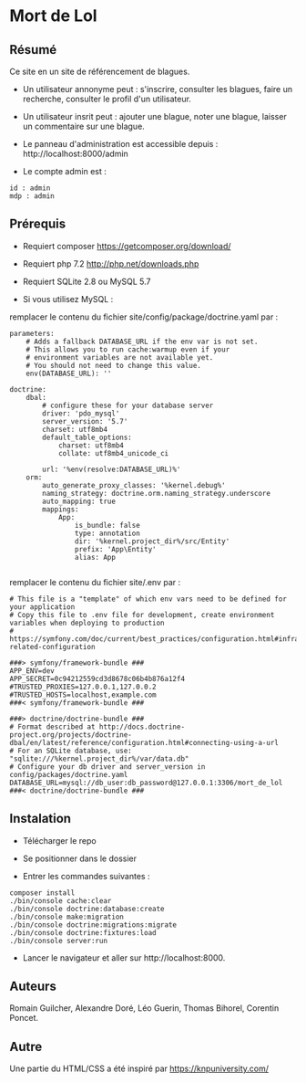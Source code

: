# Mort de Lol
## Résumé

Ce site en un site de référencement de blagues.

- Un utilisateur annonyme peut : s'inscrire, consulter les blagues, faire un recherche, consulter le profil d'un utilisateur.

- Un utilisateur insrit peut : ajouter une blague, noter une blague, laisser un commentaire sur une blague.

- Le panneau d'administration est accessible depuis : http://localhost:8000/admin

- Le compte admin est : 
```
id : admin
mdp : admin
```

## Prérequis

- Requiert composer https://getcomposer.org/download/

- Requiert php 7.2 http://php.net/downloads.php

- Requiert SQLite 2.8 ou MySQL 5.7

- Si vous utilisez MySQL :

remplacer le contenu du fichier site/config/package/doctrine.yaml par :

```
parameters:
    # Adds a fallback DATABASE_URL if the env var is not set.
    # This allows you to run cache:warmup even if your
    # environment variables are not available yet.
    # You should not need to change this value.
    env(DATABASE_URL): ''

doctrine:
    dbal:
        # configure these for your database server
        driver: 'pdo_mysql'
        server_version: '5.7'
        charset: utf8mb4
        default_table_options:
            charset: utf8mb4
            collate: utf8mb4_unicode_ci

        url: '%env(resolve:DATABASE_URL)%'
    orm:
        auto_generate_proxy_classes: '%kernel.debug%'
        naming_strategy: doctrine.orm.naming_strategy.underscore
        auto_mapping: true
        mappings:
            App:
                is_bundle: false
                type: annotation
                dir: '%kernel.project_dir%/src/Entity'
                prefix: 'App\Entity'
                alias: App


```

remplacer le contenu du fichier site/.env par :
```
# This file is a "template" of which env vars need to be defined for your application
# Copy this file to .env file for development, create environment variables when deploying to production
# https://symfony.com/doc/current/best_practices/configuration.html#infrastructure-related-configuration

###> symfony/framework-bundle ###
APP_ENV=dev
APP_SECRET=0c94212559cd3d8678c06b4b876a12f4
#TRUSTED_PROXIES=127.0.0.1,127.0.0.2
#TRUSTED_HOSTS=localhost,example.com
###< symfony/framework-bundle ###

###> doctrine/doctrine-bundle ###
# Format described at http://docs.doctrine-project.org/projects/doctrine-dbal/en/latest/reference/configuration.html#connecting-using-a-url
# For an SQLite database, use: "sqlite:///%kernel.project_dir%/var/data.db"
# Configure your db driver and server_version in config/packages/doctrine.yaml
DATABASE_URL=mysql://db_user:db_password@127.0.0.1:3306/mort_de_lol
###< doctrine/doctrine-bundle ###

```



## Instalation

- Télécharger le repo

- Se positionner dans le dossier

- Entrer les commandes suivantes :

```
composer install
./bin/console cache:clear
./bin/console doctrine:database:create
./bin/console make:migration
./bin/console doctrine:migrations:migrate
./bin/console doctrine:fixtures:load
./bin/console server:run

```

- Lancer le navigateur et aller sur http://localhost:8000.


## Auteurs

Romain Guilcher, Alexandre Doré, Léo Guerin, Thomas Bihorel, Corentin Poncet.

## Autre
Une partie du HTML/CSS a été inspiré par https://knpuniversity.com/

